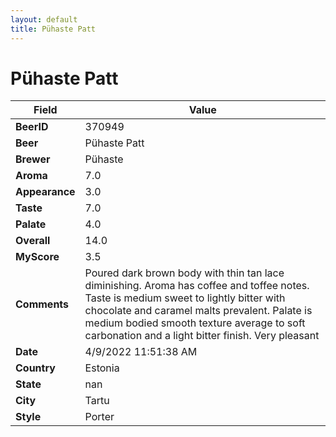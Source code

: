 ```yaml
---
layout: default
title: Pühaste Patt
---
```


# Pühaste Patt

| Field         | Value     |
|---------------|-----------|
| **BeerID** | 370949 |
| **Beer** | Pühaste Patt |
| **Brewer** | Pühaste |
| **Aroma** | 7.0 |
| **Appearance** | 3.0 |
| **Taste** | 7.0 |
| **Palate** | 4.0 |
| **Overall** | 14.0 |
| **MyScore** | 3.5 |
| **Comments** | Poured dark brown body with thin tan lace diminishing. Aroma has coffee and toffee notes. Taste is medium sweet to lightly bitter with chocolate and caramel malts prevalent. Palate is medium bodied smooth texture average to soft carbonation and a light bitter finish. Very pleasant  |
| **Date** | 4/9/2022 11:51:38 AM |
| **Country** | Estonia |
| **State** | nan |
| **City** | Tartu |
| **Style** | Porter |
